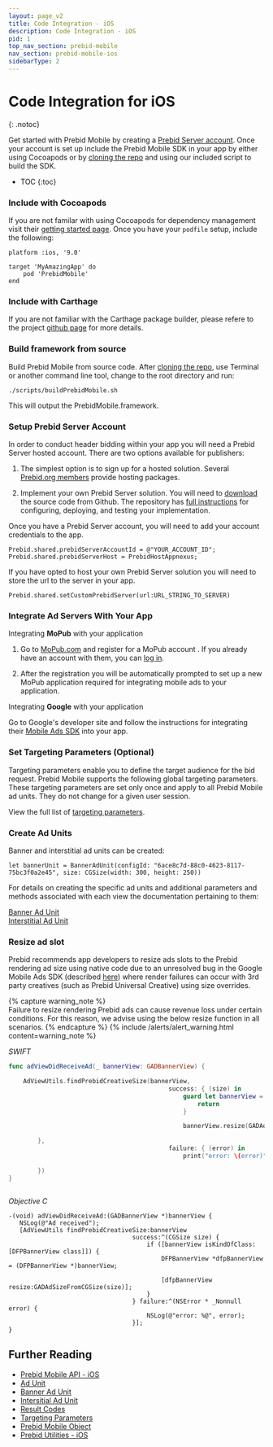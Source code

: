 ```yaml
---
layout: page_v2
title: Code Integration - iOS
description: Code Integration - iOS
pid: 1
top_nav_section: prebid-mobile
nav_section: prebid-mobile-ios
sidebarType: 2
---
```


# Code Integration for iOS
{: .notoc}

Get started with Prebid Mobile by creating a [Prebid Server account]({{site.github.url}}/prebid-mobile/prebid-mobile-pbs.html). Once your account is set up include the Prebid Mobile SDK in your app by either using Cocoapods or by [cloning the repo](https://github.com/prebid/prebid-mobile-ios) and using our included script to build the SDK.

- TOC
 {:toc}

### Include with Cocoapods

If you are not familar with using Cocoapods for dependency management visit their [getting started page](https://guides.cocoapods.org/using/getting-started.html). Once you have your `podfile` setup, include the following:

```
platform :ios, '9.0'

target 'MyAmazingApp' do
    pod 'PrebidMobile'
end
```

### Include with Carthage

If you are not familiar with the Carthage package builder, please refere to the project [github page](https://github.com/Carthage/Carthage) for more details.



### Build framework from source

Build Prebid Mobile from source code. After [cloning the repo](https://github.com/prebid/prebid-mobile-ios), use Terminal or another command line tool, change to the root directory and run:

```
./scripts/buildPrebidMobile.sh
```
This will output the PrebidMobile.framework.

### Setup Prebid Server Account

In order to conduct header bidding within your app you will need a Prebid Server hosted account. There are two options available for publishers:

1. The simplest option is to sign up for a hosted solution. Several [Prebid.org members](/prebid-server/hosted-servers.html) provide hosting packages.

2. Implement your own Prebid Server solution. You will need to [download](https://github.com/prebid/prebid-server) the source code from Github. The repository has [full instructions](https://github.com/prebid/prebid-server/tree/master/docs/developers) for configuring, deploying, and testing your implementation.

Once you have a Prebid Server account, you will need to add your account credentials to the app.


```
Prebid.shared.prebidServerAccountId = @"YOUR_ACCOUNT_ID";
Prebid.shared.prebidServerHost = PrebidHostAppnexus;
```

If you have opted to host your own Prebid Server solution you will need to store the url to the server in your app.


```
Prebid.shared.setCustomPrebidServer(url:URL_STRING_TO_SERVER)
```


### Integrate Ad Servers With Your App

Integrating **MoPub** with your application

1.  Go to [MoPub.com](https://app.mopub.com/register) and  register for a MoPub account . If you already have an account with them, you can [log in](https://app.mopub.com/account/login/).

2.  After the registration you will be automatically prompted to set up a new MoPub application required for integrating mobile ads to your application.

Integrating **Google** with your application   

Go to Google's developer site and follow the instructions for integrating their [Mobile Ads SDK](https://developers.google.com/ad-manager/mobile-ads-sdk/ios/quick-start) into your app.

### Set Targeting Parameters (Optional)

Targeting parameters enable you to define the target audience for the bid request. Prebid Mobile supports the following global targeting parameters. These targeting parameters are set only once and apply to all Prebid Mobile ad units. They do not change for a given user session.

View the full list of [targeting parameters](/prebid-mobile/pbm-api/ios/pbm-targeting-ios.html).

### Create Ad Units

Banner and interstitial ad units can be created:


```
let bannerUnit = BannerAdUnit(configId: "6ace8c7d-88c0-4623-8117-75bc3f0a2e45", size: CGSize(width: 300, height: 250))
```

For details on creating the specific ad units and additional parameters and methods associated with each view the documentation pertaining to them:

[Banner Ad Unit](/prebid-mobile/pbm-api/ios/pbm-banneradunit-ios.html)  
[Interstitial Ad Unit](/prebid-mobile/pbm-api/ios/pbm-bannerinterstitialadunit-ios.html)

### Resize ad slot

Prebid recommends app developers to resize ads slots to the Prebid rendering ad size using native code due to an unresolved bug in the Google Mobile Ads SDK (described [here](https://groups.google.com/forum/?utm_medium=email&utm_source=footer#!category-topic/google-admob-ads-sdk/ios/648jzAP2EQY)) where render failures can occur with 3rd party creatives (such as Prebid Universal Creative) using size overrides.

{% capture warning_note %}  
Failure to resize rendering Prebid ads can cause revenue loss under certain conditions. For this reason, we advise using the below resize function in all scenarios. {% endcapture %}
{% include /alerts/alert_warning.html content=warning_note %}

*SWIFT*
```swift
func adViewDidReceiveAd(_ bannerView: GADBannerView) {

    AdViewUtils.findPrebidCreativeSize(bannerView,
                                            success: { (size) in
                                                guard let bannerView = bannerView as? DFPBannerView else {
                                                    return
                                                }

                                                bannerView.resize(GADAdSizeFromCGSize(size))

        },
                                            failure: { (error) in
                                                print("error: \(error)");

        })
}



 ```

*Objective C*
 ```objective_c
 -(void) adViewDidReceiveAd:(GADBannerView *)bannerView {
    NSLog(@"Ad received");
    [AdViewUtils findPrebidCreativeSize:bannerView
                                   success:^(CGSize size) {
                                       if ([bannerView isKindOfClass:[DFPBannerView class]]) {
                                           DFPBannerView *dfpBannerView = (DFPBannerView *)bannerView;

                                           [dfpBannerView resize:GADAdSizeFromCGSize(size)];
                                       }
                                   } failure:^(NSError * _Nonnull error) {
                                       NSLog(@"error: %@", error);
                                   }];
}
 ```


## Further Reading

- [Prebid Mobile API - iOS]({{site.baseurl}}/prebid-mobile/pbm-api/ios/pbm-api-ios.html)
- [Ad Unit]({{site.baseurl}}/prebid-mobile/pbm-api/ios/pbm-adunit-ios.html)
- [Banner Ad Unit](/prebid-mobile/pbm-api/ios/pbm-banneradunit-ios.html)
- [Intersitial Ad Unit]({{site.baseurl}}/prebid-mobile/pbm-api/ios/pbm-bannerinterstitialadunit-ios.html)
- [Result Codes]({{site.baseurl}}/prebid-mobile/pbm-api/ios/pbm-api-result-codes-ios.html)
- [Targeting Parameters]({{site.baseurl}}/prebid-mobile/pbm-api/ios/pbm-targeting-ios.html)
- [Prebid Mobile Object]({{site.baseurl}}/prebid-mobile/pbm-api/ios/prebidmobile-object-ios.html)
- [Prebid Utilities - iOS]({{site.baseurl}}/prebid-mobile/pbm-api/ios/pbm-util-ios.html)
